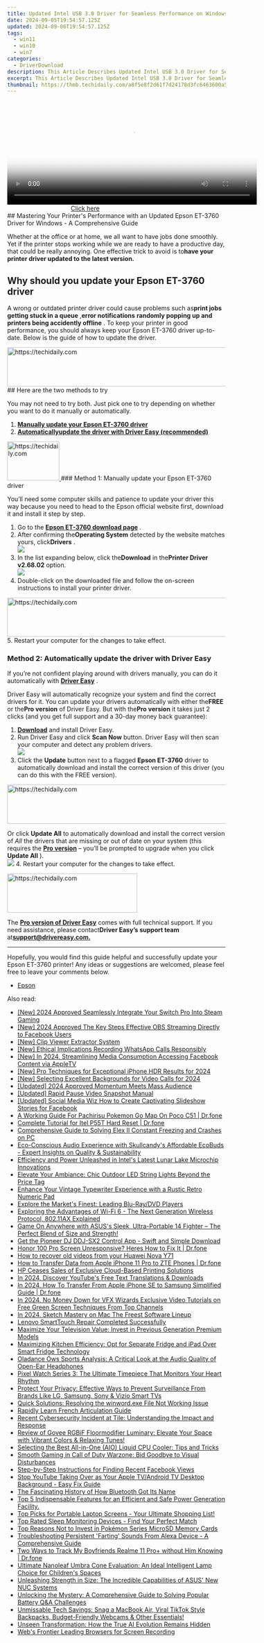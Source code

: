 ```yaml
---
title: Updated Intel USB 3.0 Driver for Seamless Performance on Windows 11 Systems
date: 2024-09-05T19:54:57.125Z
updated: 2024-09-06T19:54:57.125Z
tags:
  - win11
  - win10
  - win7
categories:
  - DriverDownload
description: This Article Describes Updated Intel USB 3.0 Driver for Seamless Performance on Windows 11 Systems
excerpt: This Article Describes Updated Intel USB 3.0 Driver for Seamless Performance on Windows 11 Systems
thumbnail: https://thmb.techidaily.com/a8f5e8f2d61f7d24178d3fc6463600a5991de57226546e2612f034bf6dd7e027.jpg
---
```


<!-- affiliate ads begin -->
<span id="1938141">
					<video width="576" height="240" style="cursor:pointer"
           poster="//a.impactradius-go.com/display-clicktoplayimage/1938141.png"
           onclick="if(!this.playClicked){this.play();this.setAttribute('controls',true);this.playClicked=true;}">
	   <source src="//a.impactradius-go.com/display-ad/22993-1938141">
	   <img src="//a.impactradius-go.com/display-clicktoplayimage/1938141.png" style="border: none; height: 100%; width: 100%; object-fit: contain">
	</video>
	<div style="width:360px;text-align:center"><a href="javascript:window.open(decodeURIComponent('https%3A%2F%2Fhomestyler.sjv.io%2Fc%2F5597632%2F1938141%2F22993'), '_blank');void(0);">Click here</a></div>
</span>
<img height="0" width="0" src="https://imp.pxf.io/i/5597632/1938141/22993" style="position:absolute;visibility:hidden;" border="0" />
<!-- affiliate ads end -->
## Mastering Your Printer's Performance with an Updated Epson ET-3760 Driver for Windows - A Comprehensive Guide

Whether at the office or at home, we all want to have jobs done smoothly. Yet if the printer stops working while we are ready to have a productive day, that could be really annoying. One effective trick to avoid is to**have your printer driver updated to the latest version.**

## Why should you update your Epson ET-3760 driver

 A wrong or outdated printer driver could cause problems such as**print jobs getting stuck in a queue** ,**error notifications** **randomly popping up and printers being accidently offline** . To keep your printer in good performance, you should always keep your Epson ET-3760 driver up-to-date. Below is the guide of how to update the driver.

<!-- affiliate ads begin -->
<a href="https://ephamedtechinc.pxf.io/c/5597632/2136622/26400" target="_top" id="2136622">
  <img src="//a.impactradius-go.com/display-ad/26400-2136622" border="0" alt="https://techidaily.com" width="728" height="90"/>
</a>
<img height="0" width="0" src="https://ephamedtechinc.pxf.io/i/5597632/2136622/26400" style="position:absolute;visibility:hidden;" border="0" />
<!-- affiliate ads end -->
## Here are the two methods to try

 You may not need to try both. Just pick one to try depending on whether you want to do it manually or automatically.

1. [**Manually update your Epson ET-3760 driver**](https://tools.techidaily.com/drivereasy/download/)
2. **[Automaticallyupdate the driver with Driver Easy (recommended)](https://www.drivereasy.com/knowledge/epson-et-3760-driver-update-and-download/#method-2)**

<!-- affiliate ads begin -->
<a href="https://aligracehair.sjv.io/c/5597632/2115938/19272" target="_top" id="2115938">
  <img src="//a.impactradius-go.com/display-ad/19272-2115938" border="0" alt="https://techidaily.com" width="120" height="90"/>
</a>
<img height="0" width="0" src="https://aligracehair.sjv.io/i/5597632/2115938/19272" style="position:absolute;visibility:hidden;" border="0" />
<!-- affiliate ads end -->
### Method 1: Manually update your Epson ET-3760 driver

 You’ll need some computer skills and patience to update your driver this way because you need to head to the Epson official website first, download it and install it step by step.

1. Go to the **[Epson ET-3760 download page](https://epson.com/Support/Printers/All-In-Ones/ET-Series/Epson-ET-3760/s/SPT%5FC11CG20203)**  .
2. After confirming the**Operating System** detected by the website matches yours, click**Drivers** .  
![](https://images.drivereasy.com/wp-content/uploads/2022/04/Epson-3760-download-page-1.jpg)
3. In the list expanding below, click the**Download** in the**Printer Driver v2.68.02** option.  
![](https://images.drivereasy.com/wp-content/uploads/2022/04/Epson-3760-click-download.jpg)
4. Double-click on the downloaded file and follow the on-screen instructions to install your printer driver.
<!-- affiliate ads begin -->
<a href="https://aligracehair.sjv.io/c/5597632/2135405/19272" target="_top" id="2135405">
  <img src="//a.impactradius-go.com/display-ad/19272-2135405" border="0" alt="https://techidaily.com" width="728" height="90"/>
</a>
<img height="0" width="0" src="https://aligracehair.sjv.io/i/5597632/2135405/19272" style="position:absolute;visibility:hidden;" border="0" />
<!-- affiliate ads end -->
5. Restart your computer for the changes to take effect.

### Method 2: Automatically update the driver with Driver Easy

 If you’re not confident playing around with drivers manually, you can do it automatically with **[Driver Easy](https://tools.techidaily.com/drivereasy/download/)**  .

 Driver Easy will automatically recognize your system and find the correct drivers for it. You can update your drivers automatically with either the**FREE** or the**Pro version** of Driver Easy. But with the**Pro version** it takes just 2 clicks (and you get full support and a 30-day money back guarantee):

1. **[Download](https://tools.techidaily.com/drivereasy/download/)**  and install Driver Easy.
2. Run Driver Easy and click **Scan Now** button. Driver Easy will then scan your computer and detect any problem drivers.  
![](https://images.drivereasy.com/wp-content/uploads/2022/04/DE-scan.jpg)
3. Click the **Update** button next to a flagged **Epson ET-3760** driver to automatically download and install the correct version of this driver (you can do this with the FREE version).  
<!-- affiliate ads begin -->
<a href="https://appsumo.8odi.net/c/5597632/2118306/7443" target="_top" id="2118306">
  <img src="//a.impactradius-go.com/display-ad/7443-2118306" border="0" alt="https://techidaily.com" width="728" height="90"/>
</a>
<img height="0" width="0" src="https://appsumo.8odi.net/i/5597632/2118306/7443" style="position:absolute;visibility:hidden;" border="0" />
<!-- affiliate ads end -->

 Or click **Update All** to automatically download and install the correct version of _All_ the drivers that are missing or out of date on your system (this requires the **[Pro version](https://tools.techidaily.com/drivereasy/download/)**  – you’ll be prompted to upgrade when you click **Update All** ).  
![](https://images.drivereasy.com/wp-content/uploads/2022/04/DE-et-3760.jpg)
4. Restart your computer for the changes to take effect.
<!-- affiliate ads begin -->
<a href="https://wigfever.sjv.io/c/5597632/2005183/22899" target="_top" id="2005183">
  <img src="//a.impactradius-go.com/display-ad/22899-2005183" border="0" alt="https://techidaily.com" width="300" height="90"/>
</a>
<img height="0" width="0" src="https://wigfever.sjv.io/i/5597632/2005183/22899" style="position:absolute;visibility:hidden;" border="0" />
<!-- affiliate ads end -->

 The **[Pro version of Driver Easy](https://tools.techidaily.com/drivereasy/download/)**  comes with full technical support. If you need assistance, please contact**Driver Easy’s support team** at[**support@drivereasy.com.**](https://tools.techidaily.com/drivereasy/download/)

---

 Hopefully, you would find this guide helpful and successfully update your Epson ET-3760 printer! Any ideas or suggestions are welcomed, please feel free to leave your comments below.

* [Epson](https://tools.techidaily.com/drivereasy/download/)

<ins class="adsbygoogle"
     style="display:block"
     data-ad-format="autorelaxed"
     data-ad-client="ca-pub-7571918770474297"
     data-ad-slot="1223367746"></ins>



<ins class="adsbygoogle"
     style="display:block"
     data-ad-client="ca-pub-7571918770474297"
     data-ad-slot="8358498916"
     data-ad-format="auto"
     data-full-width-responsive="true"></ins>

<span class="atpl-alsoreadstyle">Also read:</span>
<div><ul>
<li><a href="https://digital-screen-recording.techidaily.com/new-2024-approved-seamlessly-integrate-your-switch-pro-into-steam-gaming/"><u>[New] 2024 Approved  Seamlessly Integrate Your Switch Pro Into Steam Gaming</u></a></li>
<li><a href="https://video-capture.techidaily.com/new-2024-approved-the-key-steps-effective-obs-streaming-directly-to-facebook-users/"><u>[New] 2024 Approved  The Key Steps  Effective OBS Streaming Directly to Facebook Users</u></a></li>
<li><a href="https://screen-mirroring-recording.techidaily.com/new-clip-viewer-extractor-system/"><u>[New] Clip Viewer Extractor System</u></a></li>
<li><a href="https://screen-recording.techidaily.com/new-ethical-implications-recording-whatsapp-calls-responsibly/"><u>[New] Ethical Implications  Recording WhatsApp Calls Responsibly</u></a></li>
<li><a href="https://facebook-videos.techidaily.com/new-in-2024-streamlining-media-consumption-accessing-facebook-content-via-appletv/"><u>[New] In 2024, Streamlining Media Consumption  Accessing Facebook Content via AppleTV</u></a></li>
<li><a href="https://fox-friendly.techidaily.com/new-pro-techniques-for-exceptional-iphone-hdr-results-for-2024/"><u>[New] Pro Techniques for Exceptional iPhone HDR Results for 2024</u></a></li>
<li><a href="https://screen-recording.techidaily.com/new-selecting-excellent-backgrounds-for-video-calls-for-2024/"><u>[New] Selecting Excellent Backgrounds for Video Calls for 2024</u></a></li>
<li><a href="https://vp-tips.techidaily.com/updated-2024-approved-momentum-meets-mass-audience/"><u>[Updated] 2024 Approved  Momentum Meets Mass Audience</u></a></li>
<li><a href="https://screen-sharing-recording.techidaily.com/updated-rapid-pause-video-snapshot-manual/"><u>[Updated] Rapid Pause Video Snapshot Manual</u></a></li>
<li><a href="https://facebook-video-content.techidaily.com/updated-social-media-wiz-how-to-create-captivating-slideshow-stories-for-facebook/"><u>[Updated] Social Media Wiz  How to Create Captivating Slideshow Stories for Facebook</u></a></li>
<li><a href="https://pokemon-go-android.techidaily.com/a-working-guide-for-pachirisu-pokemon-go-map-on-poco-c51-drfone-by-drfone-virtual-android/"><u>A Working Guide For Pachirisu Pokemon Go Map On Poco C51 | Dr.fone</u></a></li>
<li><a href="https://techidaily.com/complete-tutorial-for-itel-p55t-hard-reset-drfone-by-drfone-reset-android-reset-android/"><u>Complete Tutorial for Itel P55T Hard Reset | Dr.fone</u></a></li>
<li><a href="https://program-issues.techidaily.com/comprehensive-guide-to-solving-elex-ii-constant-freezing-and-crashes-on-pc/"><u>Comprehensive Guide to Solving Elex II Constant Freezing and Crashes on PC</u></a></li>
<li><a href="https://hardware-updates.techidaily.com/eco-conscious-audio-experience-with-skullcandys-affordable-ecobuds-expert-insights-on-quality-and-sustainability/"><u>Eco-Conscious Audio Experience with Skullcandy's Affordable EcoBuds - Expert Insights on Quality & Sustainability</u></a></li>
<li><a href="https://hardware-updates.techidaily.com/efficiency-and-power-unleashed-in-intels-latest-lunar-lake-microchip-innovations/"><u>Efficiency and Power Unleashed in Intel's Latest Lunar Lake Microchip Innovations</u></a></li>
<li><a href="https://hardware-updates.techidaily.com/elevate-your-ambiance-chic-outdoor-led-string-lights-beyond-the-price-tag/"><u>Elevate Your Ambiance: Chic Outdoor LED String Lights Beyond the Price Tag</u></a></li>
<li><a href="https://hardware-updates.techidaily.com/enhance-your-vintage-typewriter-experience-with-a-rustic-retro-numeric-pad/"><u>Enhance Your Vintage Typewriter Experience with a Rustic Retro Numeric Pad</u></a></li>
<li><a href="https://hardware-updates.techidaily.com/explore-the-markets-finest-leading-blu-raydvd-players/"><u>Explore the Market's Finest: Leading Blu-Ray/DVD Players</u></a></li>
<li><a href="https://hardware-updates.techidaily.com/exploring-the-advantages-of-wi-fi-6-the-next-generation-wireless-protocol-80211ax-explained/"><u>Exploring the Advantages of Wi-Fi 6 - The Next Generation Wireless Protocol, 802.11AX Explained</u></a></li>
<li><a href="https://hardware-updates.techidaily.com/game-on-anywhere-with-asuss-sleek-ultra-portable-14-fighter-the-perfect-blend-of-size-and-strength/"><u>Game On Anywhere with ASUS's Sleek, Ultra-Portable 14 Fighter – The Perfect Blend of Size and Strength!</u></a></li>
<li><a href="https://hardware-help.techidaily.com/get-the-pioneer-dj-ddj-sx2-control-app-swift-and-simple-download/"><u>Get the Pioneer DJ DDJ-SX2 Control App - Swift and Simple Download</u></a></li>
<li><a href="https://change-location.techidaily.com/honor-100-pro-screen-unresponsive-heres-how-to-fix-it-drfone-by-drfone-fix-android-problems-fix-android-problems/"><u>Honor 100 Pro Screen Unresponsive? Heres How to Fix It | Dr.fone</u></a></li>
<li><a href="https://blog-min.techidaily.com/how-to-recover-old-videos-from-your-huawei-nova-y71-by-fonelab-android-recover-video/"><u>How to recover old videos from your Huawei Nova Y71</u></a></li>
<li><a href="https://iphone-transfer.techidaily.com/how-to-transfer-data-from-apple-iphone-11-pro-to-zte-phones-drfone-by-drfone-transfer-from-ios/"><u>How to Transfer Data from Apple iPhone 11 Pro to ZTE Phones | Dr.fone</u></a></li>
<li><a href="https://hardware-updates.techidaily.com/hp-ceases-sales-of-exclusive-cloud-based-printing-solutions/"><u>HP Ceases Sales of Exclusive Cloud-Based Printing Solutions</u></a></li>
<li><a href="https://youtube-videos.techidaily.com/in-2024-discover-youtubes-free-text-translations-and-downloads/"><u>In 2024, Discover YouTube's Free Text Translations & Downloads</u></a></li>
<li><a href="https://iphone-transfer.techidaily.com/in-2024-how-to-transfer-from-apple-iphone-se-to-samsung-simplified-guide-drfone-by-drfone-transfer-from-ios/"><u>In 2024, How To Transfer From Apple iPhone SE to Samsung Simplified Guide | Dr.fone</u></a></li>
<li><a href="https://youtube-help.techidaily.com/in-2024-no-money-down-for-vfx-wizards-exclusive-video-tutorials-on-free-green-screen-techniques-from-top-channels/"><u>In 2024, No Money Down for VFX Wizards  Exclusive Video Tutorials on Free Green Screen Techniques From Top Channels</u></a></li>
<li><a href="https://extra-approaches.techidaily.com/in-2024-sketch-mastery-on-mac-the-freest-software-lineup/"><u>In 2024, Sketch Mastery on Mac  The Freest Software Lineup</u></a></li>
<li><a href="https://graphic-issues.techidaily.com/lenovo-smarttouch-repair-completed-successfully/"><u>Lenovo SmartTouch Repair Completed Successfully</u></a></li>
<li><a href="https://hardware-updates.techidaily.com/maximize-your-television-value-invest-in-previous-generation-premium-models/"><u>Maximize Your Television Value: Invest in Previous Generation Premium Models</u></a></li>
<li><a href="https://hardware-updates.techidaily.com/maximizing-kitchen-efficiency-opt-for-separate-fridge-and-ipad-over-smart-fridge-technology/"><u>Maximizing Kitchen Efficiency: Opt for Separate Fridge and iPad Over Smart Fridge Technology</u></a></li>
<li><a href="https://hardware-updates.techidaily.com/oladance-ows-sports-analysis-a-critical-look-at-the-audio-quality-of-open-ear-headphones/"><u>Oladance Ows Sports Analysis: A Critical Look at the Audio Quality of Open-Ear Headphones</u></a></li>
<li><a href="https://hardware-updates.techidaily.com/pixel-watch-series-3-the-ultimate-timepiece-that-monitors-your-heart-rhythm/"><u>Pixel Watch Series 3: The Ultimate Timepiece That Monitors Your Heart Rhythm</u></a></li>
<li><a href="https://hardware-updates.techidaily.com/protect-your-privacy-effective-ways-to-prevent-surveillance-from-brands-like-lg-samsung-sony-and-vizio-smart-tvs/"><u>Protect Your Privacy: Effective Ways to Prevent Surveillance From Brands Like LG, Samsung, Sony & Vizio Smart TVs</u></a></li>
<li><a href="https://program-issues.techidaily.com/quick-solutions-resolving-the-winwordexe-file-not-working-issue/"><u>Quick Solutions: Resolving the winword.exe File Not Working Issue</u></a></li>
<li><a href="https://mondly-stories.techidaily.com/rapidly-learn-french-articulation-guide/"><u>Rapidly Learn French Articulation Guide</u></a></li>
<li><a href="https://hardware-updates.techidaily.com/recent-cybersecurity-incident-at-tile-understanding-the-impact-and-response/"><u>Recent Cybersecurity Incident at Tile: Understanding the Impact and Response</u></a></li>
<li><a href="https://hardware-updates.techidaily.com/review-of-govee-rgbif-floormodifier-luminary-elevate-your-space-with-vibrant-colors-and-relaxing-tunes/"><u>Review of Govee RGBiF Floormodifier Luminary: Elevate Your Space with Vibrant Colors & Relaxing Tunes!</u></a></li>
<li><a href="https://hardware-updates.techidaily.com/selecting-the-best-all-in-one-aio-liquid-cpu-cooler-tips-and-tricks/"><u>Selecting the Best All-in-One (AIO) Liquid CPU Cooler: Tips and Tricks</u></a></li>
<li><a href="https://win-able.techidaily.com/smooth-gaming-in-call-of-duty-warzone-bid-goodbye-to-visual-disturbances/"><u>Smooth Gaming in Call of Duty Warzone: Bid Goodbye to Visual Disturbances</u></a></li>
<li><a href="https://facebook-video-content.techidaily.com/step-by-step-instructions-for-finding-recent-facebook-views/"><u>Step-by-Step Instructions for Finding Recent Facebook Views</u></a></li>
<li><a href="https://hardware-updates.techidaily.com/stop-youtube-taking-over-as-your-apple-tvandroid-tv-desktop-background-easy-fix-guide/"><u>Stop YouTube Taking Over as Your Apple TV/Android TV Desktop Background - Easy Fix Guide</u></a></li>
<li><a href="https://hardware-updates.techidaily.com/the-fascinating-history-of-how-bluetooth-got-its-name/"><u>The Fascinating History of How Bluetooth Got Its Name</u></a></li>
<li><a href="https://hardware-updates.techidaily.com/top-5-indispensable-features-for-an-efficient-and-safe-power-generation-facility/"><u>Top 5 Indispensable Features for an Efficient and Safe Power Generation Facility.</u></a></li>
<li><a href="https://hardware-updates.techidaily.com/top-picks-for-portable-laptop-screens-your-ultimate-shopping-list/"><u>Top Picks for Portable Laptop Screens - Your Ultimate Shopping List!</u></a></li>
<li><a href="https://hardware-updates.techidaily.com/top-rated-sleep-monitoring-devices-find-your-perfect-match/"><u>Top Rated Sleep Monitoring Devices - Find Your Perfect Match</u></a></li>
<li><a href="https://hardware-updates.techidaily.com/top-reasons-not-to-invest-in-pokemon-series-microsd-memory-cards/"><u>Top Reasons Not to Invest in Pokémon Series MicroSD Memory Cards</u></a></li>
<li><a href="https://hardware-updates.techidaily.com/troubleshooting-persistent-farting-sounds-from-alexa-device-a-comprehensive-guide/"><u>Troubleshooting Persistent 'Farting' Sounds From Alexa Device - A Comprehensive Guide</u></a></li>
<li><a href="https://android-location-track.techidaily.com/two-ways-to-track-my-boyfriends-realme-11-proplus-without-him-knowing-drfone-by-drfone-virtual-android/"><u>Two Ways to Track My Boyfriends Realme 11 Pro+ without Him Knowing | Dr.fone</u></a></li>
<li><a href="https://hardware-updates.techidaily.com/ultimate-nanoleaf-umbra-cone-evaluation-an-ideal-intelligent-lamp-choice-for-childrens-spaces/"><u>Ultimate Nanoleaf Umbra Cone Evaluation: An Ideal Intelligent Lamp Choice for Children's Spaces</u></a></li>
<li><a href="https://hardware-updates.techidaily.com/unleashing-strength-in-size-the-incredible-capabilities-of-asus-new-nuc-systems/"><u>Unleashing Strength in Size: The Incredible Capabilities of ASUS' New NUC Systems</u></a></li>
<li><a href="https://hardware-updates.techidaily.com/unlocking-the-mystery-a-comprehensive-guide-to-solving-popular-battery-qanda-challenges/"><u>Unlocking the Mystery: A Comprehensive Guide to Solving Popular Battery Q&A Challenges</u></a></li>
<li><a href="https://hardware-updates.techidaily.com/unmissable-tech-savings-snag-a-macbook-air-viral-tiktok-style-backpacks-budget-friendly-webcams-and-other-essentials/"><u>Unmissable Tech Savings: Snag a MacBook Air, Viral TikTok Style Backpacks, Budget-Friendly Webcams & Other Essentials!</u></a></li>
<li><a href="https://hardware-updates.techidaily.com/unseen-transformation-how-the-true-ai-evolution-remains-hidden/"><u>Unseen Transformation: How the True AI Evolution Remains Hidden</u></a></li>
<li><a href="https://video-screen-grab.techidaily.com/webs-frontier-leading-browsers-for-screen-recording/"><u>Web's Frontier  Leading Browsers for Screen Recording</u></a></li>
</ul></div>
